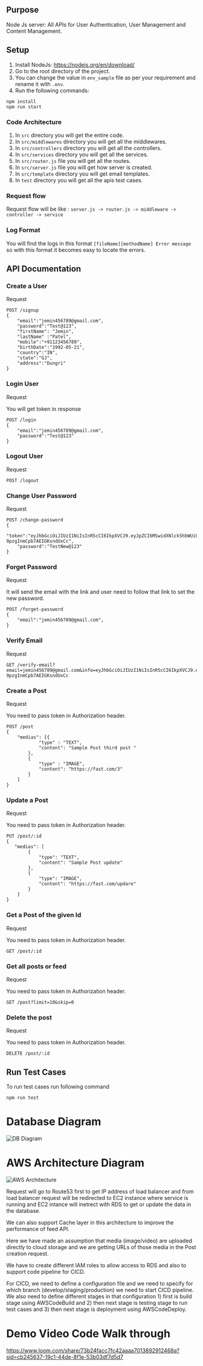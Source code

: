 ## Purpose

Node Js server: All APIs for User Authentication, User Management and Content Management.

## Setup

1. Install NodeJs: https://nodejs.org/en/download/
2. Go to the root directory of the project.
3. You can change the value in `env_sample` file as per your requirement and rename it with `.env`.
4. Run the following commands:

```
npm install
npm run start
```

### Code Architecture

1. In `src` directory you will get the entire code.
2. In `src/middlewares` directory you will get all the middlewares.
3. In `src/controllers` directory you will get all the controllers.
4. In `src/services` directory you will get all the services.
5. In `src/router.js` file you will get all the routes.
6. In `src/server.js` file you will get how server is created.
7. In `src/template` directory you will get email templates.
8. In `test` directory you will get all the apis test cases.

### Request flow

Request flow will be like : `server.js -> router.js -> middleware -> controller -> service`

### Log Format

You will find the logs in this format `[fileName][methodName] Error message` so with this format it becomes easy to locate the errors.

## API Documentation

### Create a User

Request

```
POST /signup
{
    "email":"jemin456789@gmail.com",
    "password":"Test@123",
    "firstName": "Jemin",
    "lastName" :"Patel",
    "mobile":"+91123456789",
    "birthDate":"1992-05-21",
    "country":"IN",
    "state":"GJ",
    "address":"Dungri"
}
```

### Login User

Request

You will get token in response

```
POST /login
{
    "email":"jemin456789@gmail.com",
    "password":"Test@123"
}
```

### Logout User

Request

```
POST /logout
```

### Change User Password

Request

```
POST /change-password
{
    "token":"eyJhbGciOiJIUzI1NiIsInR5cCI6IkpXVCJ9.eyJpZCI6MSwidXNlck5hbWUiOiJqZW1pbkBpbnN0YS5jb20iLCJpYXQiOjE3MTU1NjY2MDQsImV4cCI6MTcxNTU3MDIwNH0.I3cHi_5dxubIRx3gzuP-9pzgInmCpb7AEIGKsndUxCc",
    "password":"TestNew@123"
}
```

### Forget Password

Request

It will send the email with the link and user need to follow that link to set the new password.

```
POST /forget-password
{
    "email":"jemin456789@gmail.com",
}
```

### Verify Email

Request

```
GET /verify-email?email=jemin456789@gmail.com&info=eyJhbGciOiJIUzI1NiIsInR5cCI6IkpXVCJ9.eyJpZCI6MSwidXNlck5hbWUiOiJqZW1pbkBpbnN0YS5jb20iLCJpYXQiOjE3MTU1NjY2MDQsImV4cCI6MTcxNTU3MDIwNH0.I3cHi_5dxubIRx3gzuP-9pzgInmCpb7AEIGKsndUxCc

```

### Create a Post

Request

You need to pass token in Authorization header.

```
POST /post
{
    "medias": [{
            "type" : "TEXT",
            "content": "Sample Post third post "
        },
        {
            "type" : "IMAGE",
            "content": "https://fast.com/3"
        }
    ]
}
```

### Update a Post

Request

You need to pass token in Authorization header.

```
PUT /post/:id
{
   "medias": [
        {
            "type": "TEXT",
            "content": "Sample Post update"
        },
        {
            "type": "IMAGE",
            "content": "https://fast.com/updare"
        }
    ]
}
```

### Get a Post of the given Id

Request

You need to pass token in Authorization header.

```
GET /post/:id
```

### Get all posts or feed

Request

You need to pass token in Authorization header.

```
GET /post?limit=10&skip=0
```

### Delete the post

Request

You need to pass token in Authorization header.

```
DELETE /post/:id
```

## Run Test Cases

To run test cases run following command

```
npm run test
```

# Database Diagram

![DB Diagram](images/dbDiagram.png)

# AWS Architecture Diagram

![AWS Architecture](images/AWSArchitecture.png)

Request will go to Route53 first to get IP address of load balancer and from load balancer request will be redirected to EC2 instance where service is running and EC2 intance will inetrect with RDS to get or update the data in the database.

We can also support Cache layer in this architecture to improve the performance of feed API.

Here we have made an assumption that media (image/video) are uploaded directly to cloud storage and we are getting URLs of those media in the Post creation request.

We have to create different IAM roles to allow access to RDS and also to support code pipeline for CICD.

For CICD, we need to define a configuration file and we need to specify for which branch (develop/staging/production) we need to start CICD pipeline.
We also need to define different stages in that configuration 1) first is build stage using AWSCodeBuild and 2) then next stage is testing stage to run test cases and 3) then next stage is deployment using AWSCodeDeploy.

# Demo Video Code Walk through

https://www.loom.com/share/73b24facc7fc42aaaa7013892912468a?sid=cb245637-19c1-44de-8f1e-53b03df7d5d7
